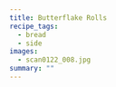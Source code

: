 ```yaml
---
title: Butterflake Rolls
recipe_tags:
  - bread
  - side
images:
  - scan0122_008.jpg
summary: ""
---
```

